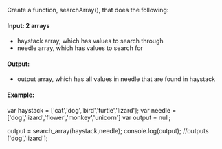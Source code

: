 Create a function, searchArray(), that does the following:

#### Input: 2 arrays
- haystack array, which has values to search through
- needle array, which has values to search for 
#### Output: 
- output array, which has all values in needle that are found in haystack
#### Example:
var haystack = ['cat','dog','bird','turtle','lizard'];
var needle = ['dog','lizard','flower','monkey','unicorn']
var output = null;

output = search_array(haystack,needle);
console.log(output); //outputs ['dog','lizard'];
